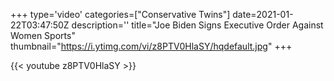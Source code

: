 +++
type='video'
categories=["Conservative Twins"]
date=2021-01-22T03:47:50Z
description=''
title="Joe Biden Signs Executive Order Against Women Sports"
thumbnail="https://i.ytimg.com/vi/z8PTV0HlaSY/hqdefault.jpg"
+++

{{< youtube z8PTV0HlaSY >}}
